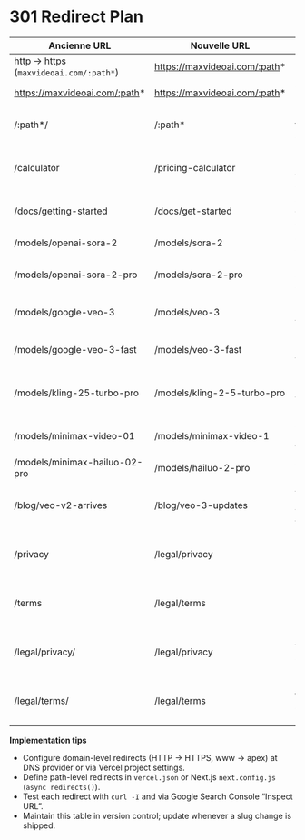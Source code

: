 # 301 Redirect Plan

| Ancienne URL | Nouvelle URL | Motif |
| --- | --- | --- |
| http → https (`maxvideoai.com/:path*`) | https://maxvideoai.com/:path* | Force HTTPS |
| https://maxvideoai.com/:path* | https://maxvideoai.com/:path* | Canonical non-www |
| /:path*/ | /:path* | Remove trailing slash |
| /calculator | /pricing-calculator | Keyword-rich pricing calculator slug |
| /docs/getting-started | /docs/get-started | Shorten onboarding slug |
| /models/openai-sora-2 | /models/sora-2 | Standardize Sora slug |
| /models/openai-sora-2-pro | /models/sora-2-pro | Standardize Sora Pro slug |
| /models/google-veo-3 | /models/veo-3 | Drop brand prefix for Veo |
| /models/google-veo-3-fast | /models/veo-3-fast | Drop brand prefix for Veo fast |
| /models/kling-25-turbo-pro | /models/kling-2-5-turbo-pro | Normalize Kling version notation |
| /models/minimax-video-01 | /models/minimax-video-1 | Simplify MiniMax version |
| /models/minimax-hailuo-02-pro | /models/hailuo-2-pro | Shorten Hailuo slug |
| /blog/veo-v2-arrives | /blog/veo-3-updates | Align Veo launch post with version 3 |
| /privacy | /legal/privacy | Move policies under /legal hub |
| /terms | /legal/terms | Move policies under /legal hub |
| /legal/privacy/ | /legal/privacy | Ensure trailing slash removal |
| /legal/terms/ | /legal/terms | Ensure trailing slash removal |

**Implementation tips**
- Configure domain-level redirects (HTTP → HTTPS, www → apex) at DNS provider or via Vercel project settings.
- Define path-level redirects in `vercel.json` or Next.js `next.config.js` (`async redirects()`).
- Test each redirect with `curl -I` and via Google Search Console “Inspect URL”.
- Maintain this table in version control; update whenever a slug change is shipped.
